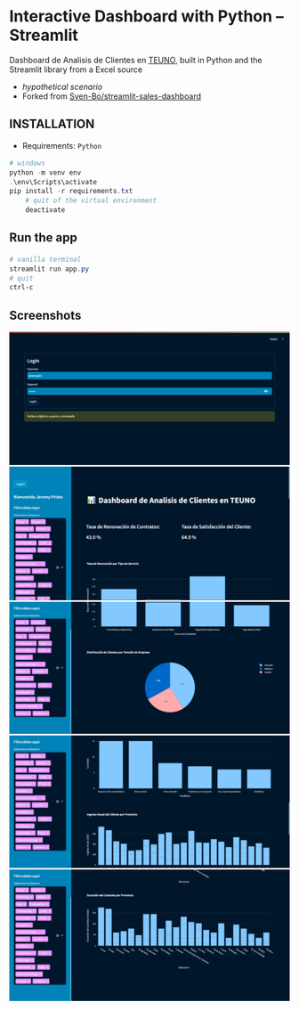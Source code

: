 
# Interactive Dashboard with Python – Streamlit

Dashboard de Analisis de Clientes en [TEUNO](https://teuno.com/), built in Python and the Streamlit library from a Excel source
- *hypothetical scenario*
- Forked from [Sven-Bo/streamlit-sales-dashboard](https://github.com/Sven-Bo/streamlit-sales-dashboard)
## INSTALLATION
- Requirements: `Python`
```Powershell
# windows
python -m venv env
.\env\Scripts\activate
pip install -r requirements.txt 
    # quit of the virtual environment
    deactivate
```

## Run the app
```Powershell
# vanilla terminal
streamlit run app.py
# quit
ctrl-c
```
## Screenshots
![](/screenshots/Screenshot-01.png)
![](/screenshots/Screenshot-02.png)
![](/screenshots/Screenshot-03.png)
![](/screenshots/Screenshot-04.png)
![](/screenshots/Screenshot-05.png)
